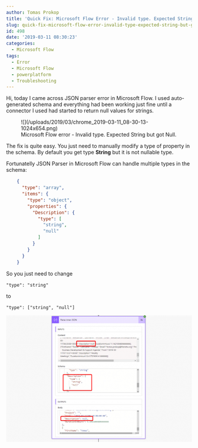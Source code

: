 ```yaml
---
author: Tomas Prokop
title: 'Quick Fix: Microsoft Flow Error - Invalid type. Expected String but got Null.'
slug: quick-fix-microsoft-flow-error-invalid-type-expected-string-but-got-null
id: 498
date: '2019-03-11 08:30:23'
categories:
  - Microsoft Flow
tags:
  - Error
  - Microsoft Flow
  - powerplatform
  - Troubleshooting
---
```


Hi, today I came across JSON parser error in Microsoft Flow. I used auto-generated schema and everything had been working just fine until a connector I used had started to return null values for strings.

<div class="wp-block-image">

<figure class="aligncenter">![](/uploads/2019/03/chrome_2019-03-11_08-30-13-1024x654.png)

<figcaption>Microsoft Flow error - Invalid type. Expected String but got Null.</figcaption>

</figure>

</div>

The fix is quite easy. You just need to manually modify a type of property in the schema. By default you get type **String** but it is not nullable type.

Fortunatelly JSON Parser in Microsoft Flow can handle multiple types in the schema:

```json
    {
      "type": "array",
      "items": {
        "type": "object",
        "properties": {
          "Description": {
            "type": [
              "string",
              "null"
            ]
          }
        }
      }
    }
```

So you just need to change

    "type": "string"

to

    "type": ["string", "null"]

![](/uploads/2019/03/chrome_2019-03-11_08-39-41-1024x699.png)